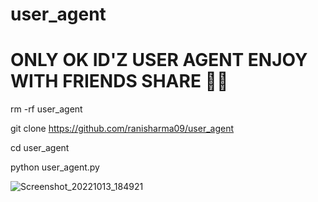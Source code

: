 # user_agent

# ONLY OK ID'Z USER AGENT ENJOY WITH FRIENDS SHARE 🥀🧚



rm -rf user_agent

git clone https://github.com/ranisharma09/user_agent

cd user_agent

python user_agent.py





![Screenshot_20221013_184921](https://user-images.githubusercontent.com/109195584/195608130-88115be2-1300-4862-ac5a-07f71417fba5.jpg)



